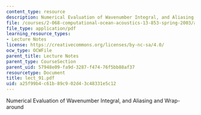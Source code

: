 ```yaml
---
content_type: resource
description: Numerical Evaluation of Wavenumber Integral, and Aliasing and Wrap-around
file: /courses/2-068-computational-ocean-acoustics-13-853-spring-2003/a25f99b4c61b89c902d43c48331e5c12_lect_91.pdf
file_type: application/pdf
learning_resource_types:
- Lecture Notes
license: https://creativecommons.org/licenses/by-nc-sa/4.0/
ocw_type: OCWFile
parent_title: Lecture Notes
parent_type: CourseSection
parent_uid: 57948e09-fa9d-3287-f474-76f5bb88af37
resourcetype: Document
title: lect_91.pdf
uid: a25f99b4-c61b-89c9-02d4-3c48331e5c12
---
```

Numerical Evaluation of Wavenumber Integral, and Aliasing and Wrap-around